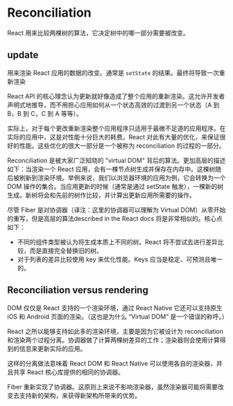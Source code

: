 # Reconciliation
React 用来比较两棵树的算法，它决定树中的哪一部分需要被改变。

## update
用来渲染 React 应用的数据的改变。通常是 `setState` 的结果。最终将导致一次重新渲染

React API 的核心理念认为更新就好像造成了整个应用的重新渲染。这允许开发者声明式地推导，而不用担心应用如何从一个状态高效的过渡到另一个状态（A 到 B，B 到 C，C 到 A 等等）。

实际上，对于每个更改重新渲染整个应用程序只适用于最微不足道的应用程序。在实际的应用中，这是对性能十分巨大的耗费。React 对此有大量的优化，来保证很好的性能。这些优化的很大一部分是一个被称为 reconciliation 的过程的一部分。

Reconciliation 是被大家广泛知晓的 "virtual DOM" 背后的算法。更加高层的描述如下：当渲染一个 React 应用，会有一棵节点树生成并保存在内存中。这棵树随后被刷新到渲染环境。举例来说，我们以浏览器环境的应用为例，它会转换为一个 DOM 操作的集合。当应用更新的时候（通常是通过 setState 触发），一棵新的树生成。新树将会和先前的树作比较，并计算出更新应用所需要的操作。

尽管 Fiber 是对协调器（译注：这里的协调器可以理解为 Virtual DOM）从零开始的重写，但是高层的算法described in the React docs 将是非常相似的。核心点如下：

- 不同的组件类型被认为将生成本质上不同的树。React 将不尝试去进行差异比较，而是直接完全替换旧的树。
- 对于列表的差异比较使用 key 来优化性能。Keys 应当是稳定、可预测且唯一的。

## Reconciliation versus rendering
DOM 仅仅是 React 支持的一个渲染环境，通过 React Native 它还可以支持原生 iOS 和 Android 页面的渲染。（这也是为什么 “Virtual DOM” 是一个错误的称呼。）

React 之所以能够支持如此多的渲染环境，主要是因为它被设计为 reconciliation 和渲染两个过程分离。协调器做了计算两棵树差异的工作；渲染器则会使用计算得到的信息来更新实际的应用。

这样的分离做法意味着 React DOM 和 React Native 可以使用各自的渲染器，并且共享 React 核心库提供的相同的协调器。

Fiber 重新实现了协调器。这原则上来说不影响渲染器，虽然渲染器可能将需要改变去支持新的架构，来获得新架构所带来的优势。